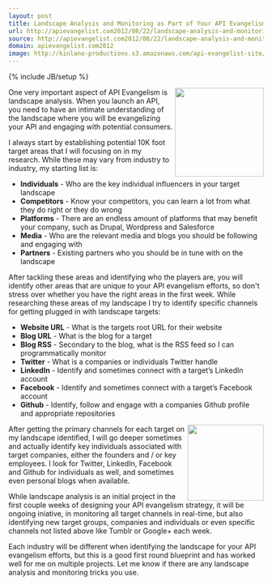 ```yaml
---
layout: post
title: Landscape Analysis and Monitoring as Part of Your API Evangelism
url: http://apievangelist.com2012/08/22/landscape-analysis-and-monitoring-as-part-of-your-api-evangelism/
source: http://apievangelist.com2012/08/22/landscape-analysis-and-monitoring-as-part-of-your-api-evangelism/
domain: apievangelist.com2012
image: http://kinlane-productions.s3.amazonaws.com/api-evangelist-site/blog/landscape monitoring.png
---
```

{% include JB/setup %}<p>
     <img src="http://kinlane-productions.s3.amazonaws.com/landscape%20monitoring.png"  width="175" align="right" />
</p>
<p>
     One very important aspect of API Evangelism is landscape analysis. When you launch an API, you need to have an intimate understanding of the landscape where you will be evangelizing your API and engaging with potential consumers.
</p>
<p>
     I always start by establishing potential 10K foot target areas that I will focusing on in my research. While these may vary from industry to industry, my starting list is:
</p>
<ul>
     <li>
          <strong>Individuals</strong> - Who are the key individual influencers in your target landscape
     </li>
     <li>
          <strong>Competitors</strong> - Know your competitors, you can learn a lot from what they do right or they do wrong
     </li>
     <li>
          <strong>Platforms</strong> - There are an endless amount of platforms that may benefit your company, such as Drupal, Wordpress and Salesforce
     </li>
     <li>
          <strong>Media</strong> - Who are the relevant media and blogs you should be following and engaging with
     </li>
     <li>
          <strong>Partners</strong> - Existing partners who you should be in tune with on the landscape
     </li>
</ul>
<p>
     After tackling these areas and identifying who the players are, you will identify other areas that are unique to your API evangelism efforts, so don't stress over whether you have the right areas in the first week. While researching these areas of my landscape I try to identify specific channels for getting plugged in with landscape targets:
</p>
<ul>
     <li>
          <strong>Website URL</strong> - What is the targets root URL for their website
     </li>
     <li>
          <strong>Blog URL</strong> - What is the blog for a target
     </li>
     <li>
          <strong>Blog RSS</strong> - Secondary to the blog, what is the RSS feed so I can programmatically monitor
     </li>
     <li>
          <strong>Twitter</strong> - What is a companies or individuals Twitter handle
     </li>
     <li>
          <strong>LinkedIn</strong> - Identify and sometimes connect with a target’s LinkedIn account
     </li>
     <li>
          <strong>Facebook</strong> - Identify and sometimes connect with a target’s Facebook account
     </li>
     <li>
          <strong>Github</strong> - Identify, follow and engage with a companies Github profile and appropriate repositories
     </li>
</ul>
<p>
     <img src="http://kinlane-productions.s3.amazonaws.com/twitter/twitter-bird-blue-on-white.png"  width="150" align="right" />
</p>
<p>
     After getting the primary channels for each target on my landscape identified, I will go deeper sometimes and actually identify key individuals associated with target companies, either the founders and / or key employees. I look for Twitter, LinkedIn, Facebook and Github for individuals as well, and sometimes even personal blogs when available.
</p>
<p>
     While landscape analysis is an initial project in the first couple weeks of designing your API evangelism strategy, it will be ongoing iniative, in monitoring all target channels in real-time, but also identifying new target groups, companies and individuals or even specific channels not listed above like Tumblr or Google+ each week.
</p>
<p>
     Each industry will be different when identifying the landscape for your API evangelism efforts, but this is a good first round blueprint and has worked well for me on multiple projects. Let me know if there are any landscape analysis and monitoring tricks you use.
</p>
